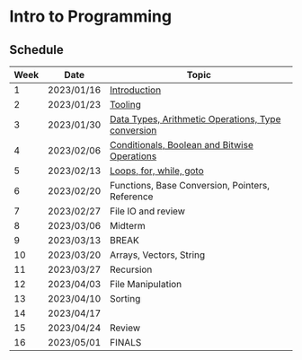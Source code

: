 # Intro to Programming

## Schedule

| Week | Date       | Topic                                                                        |
|------|------------|------------------------------------------------------------------------------|
| 1    | 2023/01/16 | [Introduction](01-introduction/README.md)                                    |
| 2    | 2023/01/23 | [Tooling](02-tooling/README.md)                                              |
| 3    | 2023/01/30 | [Data Types, Arithmetic Operations, Type conversion](03-datatypes/README.md) |
| 4    | 2023/02/06 | [Conditionals, Boolean and Bitwise Operations](04-conditionals)              |
| 5    | 2023/02/13 | [Loops, for, while, goto](05-loops)                                          |
| 6    | 2023/02/20 | Functions, Base Conversion, Pointers, Reference                              |
| 7    | 2023/02/27 | File IO and review                                                           |
| 8    | 2023/03/06 | Midterm                                                                      |
| 9    | 2023/03/13 | BREAK                                                                        |
| 10   | 2023/03/20 | Arrays, Vectors, String                                                      |
| 11   | 2023/03/27 | Recursion                                                                    |
| 12   | 2023/04/03 | File Manipulation                                                            |
| 13   | 2023/04/10 | Sorting                                                                      |
| 14   | 2023/04/17 |                                                                              |
| 15   | 2023/04/24 | Review                                                                       |
| 16   | 2023/05/01 | FINALS                                                                       |

